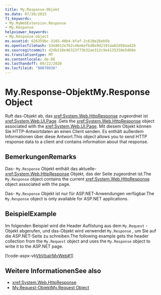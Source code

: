 ```yaml
---
title: My.Response-Objekt
ms.date: 07/20/2015
f1_keywords:
- My.MyWebExtension.Response
- My.Response
helpviewer_keywords:
- My.Response object
ms.assetid: 626359bc-3165-40b4-bfaf-2c610e26eb5b
ms.openlocfilehash: 53e8012e762c46e6efbd8e9d2191aa62d58aa42b
ms.sourcegitcommit: d2db216e46323f73b32ae312c9e4135258e5d68e
ms.translationtype: MT
ms.contentlocale: de-DE
ms.lasthandoff: 09/22/2020
ms.locfileid: "90870036"
---
```

# <a name="myresponse-object"></a><span data-ttu-id="e99ad-102">My.Response-Objekt</span><span class="sxs-lookup"><span data-stu-id="e99ad-102">My.Response Object</span></span>

<span data-ttu-id="e99ad-103">Ruft das-Objekt ab, das <xref:System.Web.HttpResponse> zugeordnet ist <xref:System.Web.UI.Page> .</span><span class="sxs-lookup"><span data-stu-id="e99ad-103">Gets the <xref:System.Web.HttpResponse> object associated with the <xref:System.Web.UI.Page>.</span></span> <span data-ttu-id="e99ad-104">Mit diesem Objekt können Sie HTTP-Antwortdaten an einen Client senden. Es enthält außerdem Informationen über diese Antwort.</span><span class="sxs-lookup"><span data-stu-id="e99ad-104">This object allows you to send HTTP response data to a client and contains information about that response.</span></span>  
  
## <a name="remarks"></a><span data-ttu-id="e99ad-105">Bemerkungen</span><span class="sxs-lookup"><span data-stu-id="e99ad-105">Remarks</span></span>  

 <span data-ttu-id="e99ad-106">Das- `My.Response` Objekt enthält das aktuelle- <xref:System.Web.HttpResponse> Objekt, das der Seite zugeordnet ist.</span><span class="sxs-lookup"><span data-stu-id="e99ad-106">The `My.Response` object contains the current <xref:System.Web.HttpResponse> object associated with the page.</span></span>  
  
 <span data-ttu-id="e99ad-107">Das- `My.Response` Objekt ist nur für ASP.NET-Anwendungen verfügbar.</span><span class="sxs-lookup"><span data-stu-id="e99ad-107">The `My.Response` object is only available for ASP.NET applications.</span></span>  
  
## <a name="example"></a><span data-ttu-id="e99ad-108">Beispiel</span><span class="sxs-lookup"><span data-stu-id="e99ad-108">Example</span></span>  

 <span data-ttu-id="e99ad-109">Im folgenden Beispiel wird die Header Auflistung aus dem `My.Request` -Objekt abgerufen, und das-Objekt wird verwendet `My.Response` , um Sie auf die ASP.NET-Seite zu schreiben.</span><span class="sxs-lookup"><span data-stu-id="e99ad-109">The following example gets the header collection from the `My.Request` object and uses the `My.Response` object to write it to the ASP.NET page.</span></span>  
  
 [!code-aspx-vb[VbVbalrMyWeb#1](~/samples/snippets/visualbasic/VS_Snippets_VBCSharp/VbVbalrMyWeb/VB/Default.aspx#1)]  
  
## <a name="see-also"></a><span data-ttu-id="e99ad-110">Weitere Informationen</span><span class="sxs-lookup"><span data-stu-id="e99ad-110">See also</span></span>

- <xref:System.Web.HttpResponse>
- [<span data-ttu-id="e99ad-111">My.Request-Objekt</span><span class="sxs-lookup"><span data-stu-id="e99ad-111">My.Request Object</span></span>](my-request-object.md)
